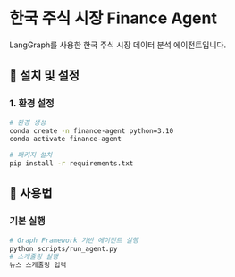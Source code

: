 # 한국 주식 시장 Finance Agent

LangGraph를 사용한 한국 주식 시장 데이터 분석 에이전트입니다.


## 🚀 설치 및 설정

### 1. 환경 설정
```bash
# 환경 생성
conda create -n finance-agent python=3.10
conda activate finance-agent

# 패키지 설치
pip install -r requirements.txt
```

## 🎯 사용법

### 기본 실행
```bash
# Graph Framework 기반 에이전트 실행
python scripts/run_agent.py
# 스케줄링 실행
뉴스 스케줄링 입력
```
